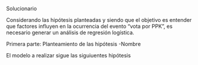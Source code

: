Solucionario



Considerando las hipótesis planteadas y siendo que el objetivo es entender que factores influyen en la ocurrencia del evento “vota por PPK”, es necesario generar un análisis de regresión logística.

Primera parte: Planteamiento de las hipótesis  -Nombre 

El modelo a realizar sigue las siguiuentes hipótesis


